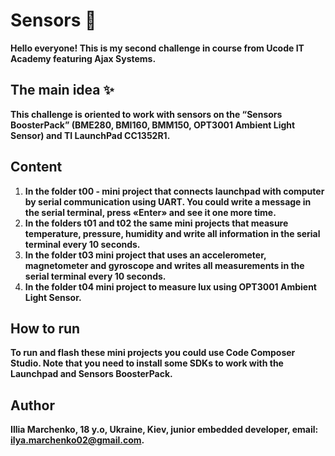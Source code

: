 # Sensors :metal:

**Hello everyone! This is my second challenge in course from Ucode IT Academy featuring Ajax Systems.** 

## The main idea  ✨

**This challenge is oriented to work with sensors on the “Sensors BoosterPack” (BME280, BMI160, BMM150, OPT3001 Ambient Light Sensor) and TI LaunchPad CC1352R1.**

## Content

1. **In the folder t00 - mini project that connects launchpad with computer by serial communication using UART. You could write a message in the serial terminal, press «Enter» and see it one more time.**
2. **In the folders t01 and t02 the same mini projects that measure temperature, pressure, humidity and write all information in the serial terminal every 10 seconds.**
3. **In the folder t03 mini project that uses an accelerometer, magnetometer and gyroscope and writes all measurements in the serial terminal every 10 seconds.**
4. **In the folder t04 mini project to measure lux using OPT3001 Ambient Light Sensor.**

## How to run

**To run and flash these mini projects you could use Code Composer Studio. Note that you need to install some SDKs to work with the Launchpad and Sensors BoosterPack.**

## Author

**Illia Marchenko, 18 y.o, Ukraine, Kiev, junior embedded developer, email:  [ilya.marchenko02@gmail.com](mailto:ilya.marchenko02@gmail.com).**

